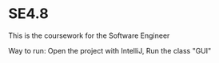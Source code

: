 # SE4.8
This is the coursework for the Software Engineer

Way to run: Open the project with IntelliJ, Run the class "GUI"
